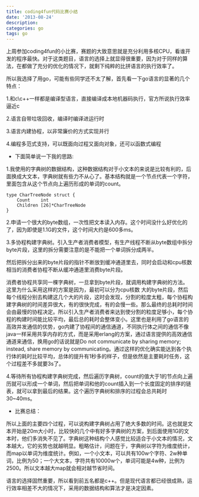 ```yaml
---
title: coding4fun代码比赛小结
date: '2013-08-24'
description:
categories: go
tags: go
---
```


上周参加coding4fun的小比赛，赛题的大致意思就是充分利用多核CPU，看谁开发的程序最快。对于这类题目，语言的选择上就显得很重要，因为对于同样的算法，在都做了充分的优化的情况下，就剩下纯粹的比拼语言的执行效率了。

所以我选择了用go，可能有些同学还不太了解，首先看一下go语言的显著的几个特点：

1.和c\c++一样都是编译型语言，直接编译成本地机器码执行，官方所说执行效率逼近c

2.语言自带垃圾回收，编译时编译进运行时

3.语言内建协程，以非常廉价的方式实现并行

4.编程多范式支持，可以既面向过程又面向对象，还可以函数式编程

* 下面简单说一下我的思路:

1.我使用的字典树的数据结构，这种数据结构对于小文本的来说是比较有利的，后面换成大文本，字典树就有些力不从心了。基本结构就是一个节点代表一个字符，里面包含从这个节点向上遍历形成的单词的count。

```
type CharTreeNode struct {
	Count    int
	Children [26]*CharTreeNode
}
```

2.申请一个很大的byte数组，一次性把文本读入内存。这个时间没什么好优化的了，因为即使是1.1G的文件，这个时间大约是600多ms。

3.多协程构建字典树。引入生产者消费者模型，有生产线程不断从byte数组中拆分byte片段，这里的拆分需要注意的是不能把一个单词拆分成两半。

然后把拆分出来的byte片段的指针不断放到缓冲通道里去，同时会启动和cpu核数相当的消费者协程不断从缓冲通道里消费byte片段。

消费者协程共享同一棵字典树，一旦拿到byte片段，就调用构建字典树的方法。这里为什么采用这样的方案是因为，最初可以分为cpu核数 大的byte片段，然后每个线程分别去构建这几个大的片段，这时会发现，分割的粒度太粗，每个协程构建字典树的时间差异很大，有的很快完成，有的会慢一些。那么最终的总耗时时间会由最慢的协程决定。所以引入生产者消费者来达到使分割的粒度足够小，每个协程的构建时间能比较平均，最后总的耗时会整体变小。这里也是利用了go语言的高效并发通信的优势，go内建了协程间的通信通道，不同执行体之间的通信不像java一样采用共享内存的方式，而是采用erlang的方案，通过语言提供的高效通信通道来通信，换用go的话说就是Do not communicate by sharing memory; instead, share memory by communicating。通过这样的优化确实能达到各个执行体的耗时比较平均，总体的提升有1秒多的样子，但是依然是主要耗时任务，这个过程差不多就要3s了。

4.等待所有协程构建字典树完成，然后遍历字典树，count的值大于1的节点向上遍历就可以形成一个单词，然后把单词和他的count插入到一个长度固定的排序的链表，就可以拿到最后的结果。这个遍历字典树和排序的过程会总共耗时30~40ms。

* 比赛总结：

所以上面的主要四个过程，可以说构建字典树占用了绝大多数的时间。这也就是文本开始是20m大小时，比较快的几个中有好多字典树的方案，到后面使用1G的文本时，他们多消失不见了。字典树这种结构个人感觉比较适合于小文本的情况，文本越大，它的劣势也就越明显。粗略估计，问题在于，字典树以字符为维度统计，而map以单词为维度统计。例如，一个小文本，可以共有100w个字符、2w种单词，比例为50；一个大文本，字符共有10000w个，单词可能是4w种，比例为2500。所以文本越大map就会相对越节省时间。

语言的选择固然重要，所以看到前五名都是c++。但是现代语言都已经很成熟，运行效率相差不大的情况下，采用的数据结构和算法才是决定因素。
